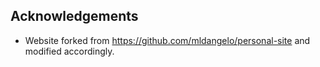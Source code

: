

## Acknowledgements

* Website forked from https://github.com/mldangelo/personal-site and modified accordingly.

